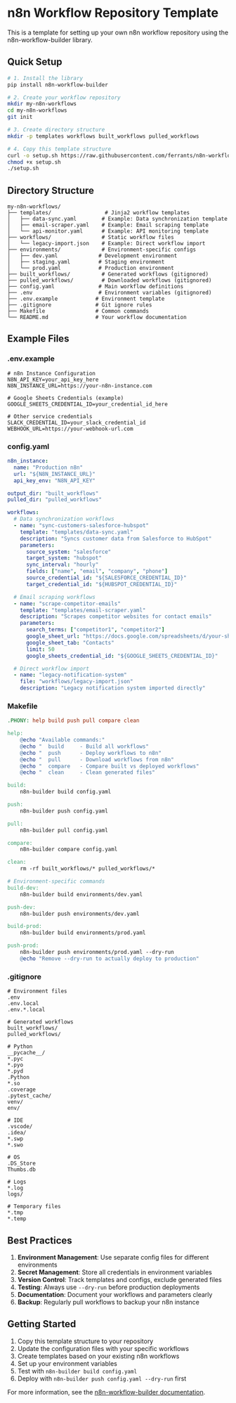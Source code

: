 # n8n Workflow Repository Template

This is a template for setting up your own n8n workflow repository using the n8n-workflow-builder library.

## Quick Setup

```bash
# 1. Install the library
pip install n8n-workflow-builder

# 2. Create your workflow repository
mkdir my-n8n-workflows
cd my-n8n-workflows
git init

# 3. Create directory structure
mkdir -p templates workflows built_workflows pulled_workflows

# 4. Copy this template structure
curl -o setup.sh https://raw.githubusercontent.com/ferrants/n8n-workflow-builder/main/setup-repo.sh
chmod +x setup.sh
./setup.sh
```

## Directory Structure

```
my-n8n-workflows/
├── templates/                 # Jinja2 workflow templates
│   ├── data-sync.yaml        # Example: Data synchronization template
│   ├── email-scraper.yaml    # Example: Email scraping template
│   └── api-monitor.yaml      # Example: API monitoring template
├── workflows/                # Static workflow files
│   └── legacy-import.json    # Example: Direct workflow import
├── environments/             # Environment-specific configs
│   ├── dev.yaml             # Development environment
│   ├── staging.yaml         # Staging environment
│   └── prod.yaml            # Production environment
├── built_workflows/          # Generated workflows (gitignored)
├── pulled_workflows/         # Downloaded workflows (gitignored)
├── config.yaml              # Main workflow definitions
├── .env                     # Environment variables (gitignored)
├── .env.example            # Environment template
├── .gitignore              # Git ignore rules
├── Makefile                # Common commands
└── README.md               # Your workflow documentation
```

## Example Files

### .env.example
```env
# n8n Instance Configuration
N8N_API_KEY=your_api_key_here
N8N_INSTANCE_URL=https://your-n8n-instance.com

# Google Sheets Credentials (example)
GOOGLE_SHEETS_CREDENTIAL_ID=your_credential_id_here

# Other service credentials
SLACK_CREDENTIAL_ID=your_slack_credential_id
WEBHOOK_URL=https://your-webhook-url.com
```

### config.yaml
```yaml
n8n_instance:
  name: "Production n8n"
  url: "${N8N_INSTANCE_URL}"
  api_key_env: "N8N_API_KEY"

output_dir: "built_workflows"
pulled_dir: "pulled_workflows"

workflows:
  # Data synchronization workflows
  - name: "sync-customers-salesforce-hubspot"
    template: "templates/data-sync.yaml"
    description: "Syncs customer data from Salesforce to HubSpot"
    parameters:
      source_system: "salesforce"
      target_system: "hubspot"
      sync_interval: "hourly"
      fields: ["name", "email", "company", "phone"]
      source_credential_id: "${SALESFORCE_CREDENTIAL_ID}"
      target_credential_id: "${HUBSPOT_CREDENTIAL_ID}"

  # Email scraping workflows  
  - name: "scrape-competitor-emails"
    template: "templates/email-scraper.yaml"
    description: "Scrapes competitor websites for contact emails"
    parameters:
      search_terms: ["competitor1", "competitor2"]
      google_sheet_url: "https://docs.google.com/spreadsheets/d/your-sheet-id"
      google_sheet_tab: "Contacts"
      limit: 50
      google_sheets_credential_id: "${GOOGLE_SHEETS_CREDENTIAL_ID}"

  # Direct workflow import
  - name: "legacy-notification-system"
    file: "workflows/legacy-import.json"
    description: "Legacy notification system imported directly"
```

### Makefile
```makefile
.PHONY: help build push pull compare clean

help:
	@echo "Available commands:"
	@echo "  build     - Build all workflows"
	@echo "  push      - Deploy workflows to n8n"
	@echo "  pull      - Download workflows from n8n"
	@echo "  compare   - Compare built vs deployed workflows"
	@echo "  clean     - Clean generated files"

build:
	n8n-builder build config.yaml

push:
	n8n-builder push config.yaml

pull:
	n8n-builder pull config.yaml

compare:
	n8n-builder compare config.yaml

clean:
	rm -rf built_workflows/* pulled_workflows/*

# Environment-specific commands
build-dev:
	n8n-builder build environments/dev.yaml

push-dev:
	n8n-builder push environments/dev.yaml

build-prod:
	n8n-builder build environments/prod.yaml

push-prod:
	n8n-builder push environments/prod.yaml --dry-run
	@echo "Remove --dry-run to actually deploy to production"
```

### .gitignore
```gitignore
# Environment files
.env
.env.local
.env.*.local

# Generated workflows
built_workflows/
pulled_workflows/

# Python
__pycache__/
*.pyc
*.pyo
*.pyd
.Python
*.so
.coverage
.pytest_cache/
venv/
env/

# IDE
.vscode/
.idea/
*.swp
*.swo

# OS
.DS_Store
Thumbs.db

# Logs
*.log
logs/

# Temporary files
*.tmp
*.temp
```

## Best Practices

1. **Environment Management**: Use separate config files for different environments
2. **Secret Management**: Store all credentials in environment variables
3. **Version Control**: Track templates and configs, exclude generated files
4. **Testing**: Always use `--dry-run` before production deployments
5. **Documentation**: Document your workflows and parameters clearly
6. **Backup**: Regularly pull workflows to backup your n8n instance

## Getting Started

1. Copy this template structure to your repository
2. Update the configuration files with your specific workflows
3. Create templates based on your existing n8n workflows
4. Set up your environment variables
5. Test with `n8n-builder build config.yaml`
6. Deploy with `n8n-builder push config.yaml --dry-run` first

For more information, see the [n8n-workflow-builder documentation](https://github.com/ferrants/n8n-workflow-builder).
